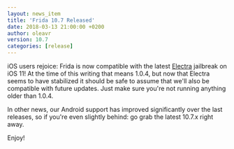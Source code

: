 ```yaml
---
layout: news_item
title: 'Frida 10.7 Released'
date: 2018-03-13 21:00:00 +0200
author: oleavr
version: 10.7
categories: [release]
---
```


iOS users rejoice: Frida is now compatible with the latest [Electra][]
jailbreak on iOS 11! At the time of this writing that means 1.0.4, but
now that Electra seems to have stabilized it should be safe to assume
that we'll also be compatible with future updates. Just make sure you're
not running anything older than 1.0.4.

In other news, our Android support has improved significantly over the
last releases, so if you're even slightly behind: go grab the latest
10.7.x right away.

Enjoy!

[Electra]: https://coolstar.org/electra/
